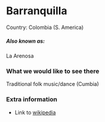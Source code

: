 # Barranquilla

Country: Colombia (S. America)

##### Also known as:

La Arenosa

### What we would like to see there

Traditional folk music/dance (Cumbia)

### Extra information

- Link to [wikipedia](https://en.wikipedia.org/wiki/Barranquilla)
